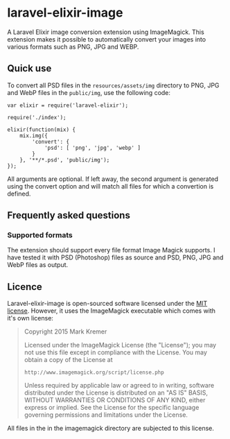 # laravel-elixir-image
A Laravel Elixir image conversion extension using ImageMagick. This extension makes it possible to automatically convert your images into various formats such as PNG, JPG and WEBP.

## Quick use
To convert all PSD files in the `resources/assets/img` directory to PNG, JPG and WebP files in the `public/img`, use the following code:
```
var elixir = require('laravel-elixir');

require('./index');

elixir(function(mix) {
    mix.img({
        'convert': {
            'psd': [ 'png', 'jpg', 'webp' ]
        }
    }, '**/*.psd', 'public/img');
});
```

All arguments are optional. If left away, the second argument is generated using the convert option and will match all files for which a convertion is defined.

## Frequently asked questions
### Supported formats
The extension should support every file format Image Magick supports. I have tested it with PSD (Photoshop) files as source and PSD, PNG, JPG and WebP files as output.

## Licence
Laravel-elixir-image is open-sourced software licensed under the [MIT license](http://opensource.org/licenses/MIT). However, it uses the ImageMagick executable which comes with it's own license:
> Copyright 2015 Mark Kremer
> 
>   Licensed under the ImageMagick License (the "License"); you may not use
>   this file except in compliance with the License.  You may obtain a copy
>   of the License at
>
>     http://www.imagemagick.org/script/license.php
>
>   Unless required by applicable law or agreed to in writing, software
>   distributed under the License is distributed on an "AS IS" BASIS, WITHOUT
>   WARRANTIES OR CONDITIONS OF ANY KIND, either express or implied.  See the
>   License for the specific language governing permissions and limitations
>   under the License.

All files in the in the imagemagick directory are subjected to this license.
